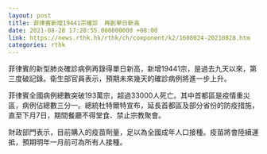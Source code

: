 ```yaml
---
layout: post
title: 菲律賓新增19441宗確診　再創單日新高
date: 2021-08-28 17:28:55.000000000 +08:00
link: https://news.rthk.hk/rthk/ch/component/k2/1608024-20210828.htm
categories: rthk
---
```


菲律賓的新型肺炎確診病例再錄得單日新高，新增19441宗，是過去九天以來，第三度破記錄。衛生部官員表示，預期未來幾天的確診病例將進一步上升。

菲律賓全國病例總數突破193萬宗，超過33000人死亡。其中首都區是疫情重災區，病例佔總數三分一。總統杜特爾特宣布，延長首都區及部分省份的防疫措施，直至下月7日，期間餐廳不得堂食、禁止宗教聚會。

財政部門表示，目前購入的疫苗劑量，足以為全國成年人口接種。疫苗將會陸續運抵，預期明年一月前可為所有人接種。
